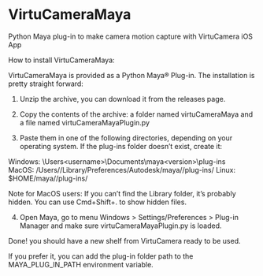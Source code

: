 # VirtuCameraMaya
Python Maya plug-in to make camera motion capture with VirtuCamera iOS App

How to install VirtuCameraMaya:

VirtuCameraMaya is provided as a Python Maya® Plug-in. The installation is pretty straight forward: 

1. Unzip the archive, you can download it from the releases page.

2. Copy the contents of the archive: a folder named virtuCameraMaya and a file named virtuCameraMayaPlugin.py

3. Paste them in one of the following directories, depending on your operating system. If the plug-ins folder doesn’t exist, create it:

Windows: \Users\<username>\Documents\maya\<version>\plug-ins\
MacOS: /Users/<username>/Library/Preferences/Autodesk/maya/<version>/plug-ins/
Linux: $HOME/maya/<version>/plug-ins/

Note for MacOS users: If you can’t find the Library folder, it’s probably hidden. You can use Cmd+Shift+. to show hidden files.

4. Open Maya, go to menu Windows > Settings/Preferences > Plug-in Manager and make sure virtuCameraMayaPlugin.py is loaded.


Done! you should have a new shelf from VirtuCamera ready to be used.

If you prefer it, you can add the plug-in folder path to the MAYA_PLUG_IN_PATH environment variable.
